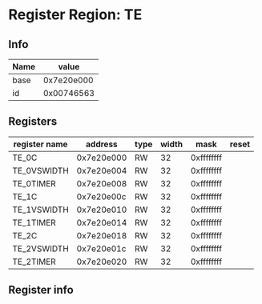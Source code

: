 # Register Region: TE


## Info
| Name | value |
| --- | --- |
| base | 0x7e20e000 |
| id | 0x00746563 |

## Registers

| register name | address | type | width | mask | reset |
| --- | --- | --- | --- | --- | --- |
| TE_0C | 0x7e20e000 | RW | 32 | 0xffffffff |  |
| TE_0VSWIDTH | 0x7e20e004 | RW | 32 | 0xffffffff |  |
| TE_0TIMER | 0x7e20e008 | RW | 32 | 0xffffffff |  |
| TE_1C | 0x7e20e00c | RW | 32 | 0xffffffff |  |
| TE_1VSWIDTH | 0x7e20e010 | RW | 32 | 0xffffffff |  |
| TE_1TIMER | 0x7e20e014 | RW | 32 | 0xffffffff |  |
| TE_2C | 0x7e20e018 | RW | 32 | 0xffffffff |  |
| TE_2VSWIDTH | 0x7e20e01c | RW | 32 | 0xffffffff |  |
| TE_2TIMER | 0x7e20e020 | RW | 32 | 0xffffffff |  |

## Register info

